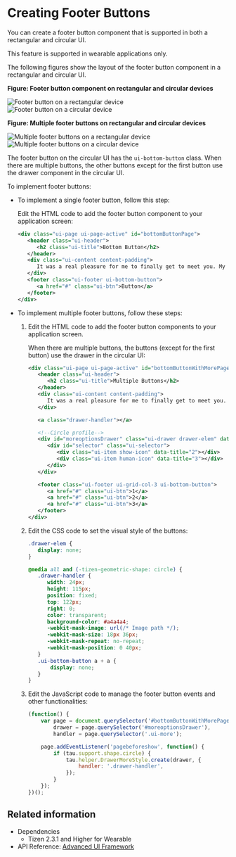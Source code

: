 # Creating Footer Buttons

You can create a footer button component that is supported in both a rectangular and circular UI.

This feature is supported in wearable applications only.

The following figures show the layout of the footer button component in a rectangular and circular UI.

**Figure: Footer button component on rectangular and circular devices**

![Footer button on a rectangular device](./media/rectangular_footer.png) ![Footer button on a circular device](./media/round_footer.png)

**Figure: Multiple footer buttons on rectangular and circular devices**

![Multiple footer buttons on a rectangular device](./media/rectangular_multibtn.png) ![Multiple footer buttons on a circular device](./media/round_multibtn.png)

The footer button on the circular UI has the `ui-bottom-button` class. When there are multiple buttons, the other buttons except for the first button use the drawer component in the circular UI.

To implement footer buttons:

- To implement a single footer button, follow this step:

  Edit the HTML code to add the footer button component to your application screen:

  ```xml
  <div class="ui-page ui-page-active" id="bottomButtonPage">
     <header class="ui-header">
        <h2 class="ui-title">Bottom Button</h2>
     </header>
     <div class="ui-content content-padding">
        It was a real pleasure for me to finally get to meet you. My colleagues join me in sending you our holiday greetings.
     </div>
     <footer class="ui-footer ui-bottom-button">
        <a href="#" class="ui-btn">Button</a>
     </footer>
  </div>
  ```

- To implement multiple footer buttons, follow these steps:

  1. Edit the HTML code to add the footer button components to your application screen.

     When there are multiple buttons, the buttons (except for the first button) use the drawer in the circular UI:

     ```xml
     <div class="ui-page ui-page-active" id="bottomButtonWithMorePage">
        <header class="ui-header">
           <h2 class="ui-title">Multiple Buttons</h2>
        </header>
        <div class="ui-content content-padding">
           It was a real pleasure for me to finally get to meet you. My colleagues join me in sending you our holiday greetings.
        </div>

        <a class="drawer-handler"></a>

        <!--Circle profile-->
        <div id="moreoptionsDrawer" class="ui-drawer drawer-elem" data-drawer-target="#bottomButtonWithMorePage" data-position="right" data-enable="true" data-drag-edge="1">
           <div id="selector" class="ui-selector">
              <div class="ui-item show-icon" data-title="2"></div>
              <div class="ui-item human-icon" data-title="3"></div>
           </div>
        </div>

        <footer class="ui-footer ui-grid-col-3 ui-bottom-button">
           <a href="#" class="ui-btn">1</a>
           <a href="#" class="ui-btn">2</a>
           <a href="#" class="ui-btn">3</a>
        </footer>
     </div>
     ```

  2. Edit the CSS code to set the visual style of the buttons:

     ```css
     .drawer-elem {
        display: none;
     }

     @media all and (-tizen-geometric-shape: circle) {
        .drawer-handler {
           width: 24px;
           height: 115px;
           position: fixed;
           top: 122px;
           right: 0;
           color: transparent;
           background-color: #a4a4a4;
           -webkit-mask-image: url(/* Image path */);
           -webkit-mask-size: 18px 36px;
           -webkit-mask-repeat: no-repeat;
           -webkit-mask-position: 0 40px;
        }
        .ui-bottom-button a + a {
            display: none;
        }
     }
     ```

  3. Edit the JavaScript code to manage the footer button events and other functionalities:

     ```javascript
     (function() {
         var page = document.querySelector('#bottomButtonWithMorePage'),
             drawer = page.querySelector('#moreoptionsDrawer'),
             handler = page.querySelector('.ui-more');

         page.addEventListener('pagebeforeshow', function() {
             if (tau.support.shape.circle) {
                 tau.helper.DrawerMoreStyle.create(drawer, {
                     handler: '.drawer-handler',
                 });
             }
         });
     })();
     ```

## Related information
* Dependencies     
  - Tizen 2.3.1 and Higher for Wearable
* API Reference: [Advanced UI Framework](../../api/latest/ui_fw_api/ui_fw_api_cover.htm)
